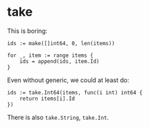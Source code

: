 # take

This is boring:

```code go
ids := make([]int64, 0, len(items))

for _, item := range items {
	ids = append(ids, item.Id)
}
```

Even without generic, we could at least do:

```code go
ids := take.Int64(items, func(i int) int64 {
	return items[i].Id
})
```

There is also `take.String`, `take.Int`.
